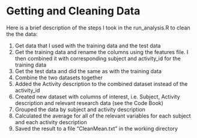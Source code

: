 # Getting and Cleaning Data


Here is a brief description of the steps I took in the run_analysis.R to clean the the data:  

1. Get data that I used with the training data and the test data  
2. Get the training data and rename the columns using the features file.  I then combined it with corresponding subject and activity_id for the training data  
3. Get the test data and did the same as with the training data  
4. Combine the two datasets together  
5. Added the Activity description to the combined dataset instead of the activity_id  
6. Created new dataset with columns of interest, i.e. Subject, Activity description and relevant research data (see the Code Book)  
7. Grouped the data by subject and activity description  
8. Calculated the average for all of the relevant variables for each subject and each activity description  
9. Saved the result to a file “CleanMean.txt” in the working directory  
